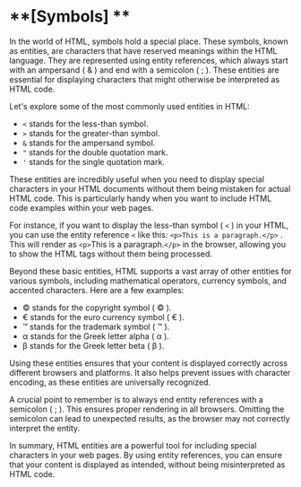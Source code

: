 #  **[Symbols] **

In the world of HTML, symbols hold a special place. These symbols, known as entities, are characters that have reserved meanings within the HTML language. They are represented using entity references, which always start with an ampersand ( & ) and end with a semicolon ( ; ). These entities are essential for displaying characters that might otherwise be interpreted as HTML code.

Let's explore some of the most commonly used entities in HTML:

- `<` stands for the less-than symbol.
- `>` stands for the greater-than symbol.
- `&` stands for the ampersand symbol.
- `"` stands for the double quotation mark.
- `'` stands for the single quotation mark.

These entities are incredibly useful when you need to display special characters in your HTML documents without them being mistaken for actual HTML code. This is particularly handy when you want to include HTML code examples within your web pages.

For instance, if you want to display the less-than symbol ( `<` ) in your HTML, you can use the entity reference `<` like this: `<p>This is a paragraph.</p>` . This will render as `<p>`This is a paragraph.`</p>` in the browser, allowing you to show the HTML tags without them being processed.

Beyond these basic entities, HTML supports a vast array of other entities for various symbols, including mathematical operators, currency symbols, and accented characters. Here are a few examples:

- © stands for the copyright symbol ( © ).
- € stands for the euro currency symbol ( € ).
- ™ stands for the trademark symbol ( ™ ).
- α stands for the Greek letter alpha ( α ).
- β stands for the Greek letter beta ( β ).

Using these entities ensures that your content is displayed correctly across different browsers and platforms. It also helps prevent issues with character encoding, as these entities are universally recognized.

A crucial point to remember is to always end entity references with a semicolon ( ; ). This ensures proper rendering in all browsers. Omitting the semicolon can lead to unexpected results, as the browser may not correctly interpret the entity.

 

In summary, HTML entities are a powerful tool for including special characters in your web pages. By using entity references, you can ensure that your content is displayed as intended, without being misinterpreted as HTML code.

 

